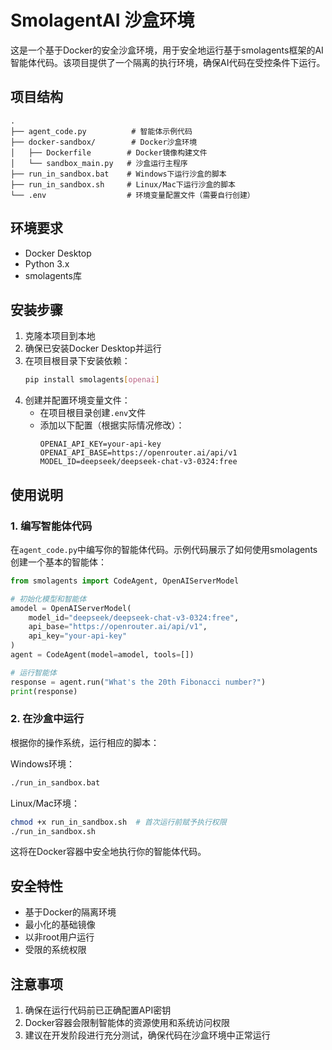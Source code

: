 # SmolagentAI 沙盒环境

这是一个基于Docker的安全沙盒环境，用于安全地运行基于smolagents框架的AI智能体代码。该项目提供了一个隔离的执行环境，确保AI代码在受控条件下运行。

## 项目结构

```
.
├── agent_code.py          # 智能体示例代码
├── docker-sandbox/        # Docker沙盒环境
│   ├── Dockerfile        # Docker镜像构建文件
│   └── sandbox_main.py   # 沙盒运行主程序
├── run_in_sandbox.bat    # Windows下运行沙盒的脚本
├── run_in_sandbox.sh     # Linux/Mac下运行沙盒的脚本
└── .env                  # 环境变量配置文件（需要自行创建）
```

## 环境要求

- Docker Desktop
- Python 3.x
- smolagents库

## 安装步骤

1. 克隆本项目到本地
2. 确保已安装Docker Desktop并运行
3. 在项目根目录下安装依赖：
   ```bash
   pip install smolagents[openai]
   ```
4. 创建并配置环境变量文件：
   - 在项目根目录创建`.env`文件
   - 添加以下配置（根据实际情况修改）：
     ```env
     OPENAI_API_KEY=your-api-key
     OPENAI_API_BASE=https://openrouter.ai/api/v1
     MODEL_ID=deepseek/deepseek-chat-v3-0324:free
     ```

## 使用说明

### 1. 编写智能体代码

在`agent_code.py`中编写你的智能体代码。示例代码展示了如何使用smolagents创建一个基本的智能体：

```python
from smolagents import CodeAgent, OpenAIServerModel

# 初始化模型和智能体
amodel = OpenAIServerModel(
    model_id="deepseek/deepseek-chat-v3-0324:free",
    api_base="https://openrouter.ai/api/v1",
    api_key="your-api-key"
)
agent = CodeAgent(model=amodel, tools=[])

# 运行智能体
response = agent.run("What's the 20th Fibonacci number?")
print(response)
```

### 2. 在沙盒中运行

根据你的操作系统，运行相应的脚本：

Windows环境：
```bash
./run_in_sandbox.bat
```

Linux/Mac环境：
```bash
chmod +x run_in_sandbox.sh  # 首次运行前赋予执行权限
./run_in_sandbox.sh
```

这将在Docker容器中安全地执行你的智能体代码。

## 安全特性

- 基于Docker的隔离环境
- 最小化的基础镜像
- 以非root用户运行
- 受限的系统权限

## 注意事项

1. 确保在运行代码前已正确配置API密钥
2. Docker容器会限制智能体的资源使用和系统访问权限
3. 建议在开发阶段进行充分测试，确保代码在沙盒环境中正常运行